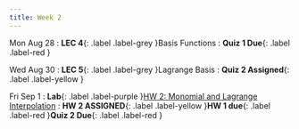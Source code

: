 ```yaml
---
title: Week 2
---
```


Mon Aug 28
: **LEC 4**{: .label .label-grey }Basis Functions
: **Quiz 1 Due**{: .label .label-red }

Wed Aug 30
: **LEC 5**{: .label .label-grey }Lagrange Basis
: **Quiz 2 Assigned**{: .label .label-yellow }

Fri Sep 1
: **Lab**{: .label .label-purple }[HW 2: Monomial and Lagrange Interpolation](https://classroom.github.com/a/Wlgs0zjY)
: **HW 2 ASSIGNED**{: .label .label-yellow }**HW 1 due**{: .label .label-red }**Quiz 2 Due**{: .label .label-red }